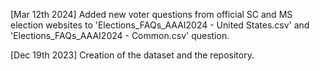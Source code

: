[Mar 12th 2024]
Added new voter questions from official SC and MS election websites to 'Elections_FAQs_AAAI2024 - United States.csv' and 'Elections_FAQs_AAAI2024 - Common.csv' question.

[Dec 19th 2023]
Creation of the dataset and the repository.